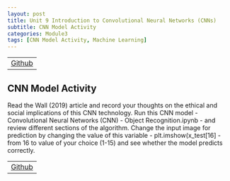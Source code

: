 ```yaml
---
layout: post
title: Unit 9 Introduction to Convolutional Neural Networks (CNNs)
subtitle: CNN Model Activity
categories: Module3
tags: [CNN Model Activity, Machine Learning]
---
```

<html lang="en">

<table>
    <tr>
        <td><a href="../../../../MachineLearning/Unit09" target="_blank" class="button large">Github</a></td> 
    </tr>
</table>

<body>

<h2>CNN Model Activity</h2>
<p>Read the Wall (2019) article and record your thoughts on the ethical and social implications of this CNN technology.
Run this CNN model - Convolutional Neural Networks (CNN) - Object Recognition.ipynb - and review different sections of the algorithm. Change the input image for prediction by changing the value of this variable - plt.imshow(x_test[16] - from 16 to value of your choice (1-15) and see whether the model predicts correctly.</p>

</body>

</html>

<table>
    <tr>
        <td><a href="../../../../MachineLearning/Unit09" target="_blank" class="button large">Github</a></td> 
    </tr>
</table>



